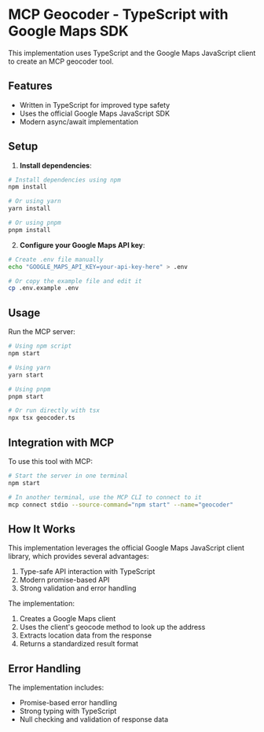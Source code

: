 # MCP Geocoder - TypeScript with Google Maps SDK

This implementation uses TypeScript and the Google Maps JavaScript client to create an MCP geocoder tool.

## Features

- Written in TypeScript for improved type safety
- Uses the official Google Maps JavaScript SDK
- Modern async/await implementation

## Setup

1. **Install dependencies**:

```bash
# Install dependencies using npm
npm install

# Or using yarn
yarn install

# Or using pnpm
pnpm install
```

2. **Configure your Google Maps API key**:

```bash
# Create .env file manually
echo "GOOGLE_MAPS_API_KEY=your-api-key-here" > .env

# Or copy the example file and edit it
cp .env.example .env
```

## Usage

Run the MCP server:

```bash
# Using npm script
npm start

# Using yarn
yarn start

# Using pnpm
pnpm start

# Or run directly with tsx
npx tsx geocoder.ts
```

## Integration with MCP

To use this tool with MCP:

```bash
# Start the server in one terminal
npm start

# In another terminal, use the MCP CLI to connect to it
mcp connect stdio --source-command="npm start" --name="geocoder"
```

## How It Works

This implementation leverages the official Google Maps JavaScript client library, which provides several advantages:

1. Type-safe API interaction with TypeScript
2. Modern promise-based API
3. Strong validation and error handling

The implementation:
1. Creates a Google Maps client
2. Uses the client's geocode method to look up the address
3. Extracts location data from the response
4. Returns a standardized result format

## Error Handling

The implementation includes:
- Promise-based error handling
- Strong typing with TypeScript
- Null checking and validation of response data
